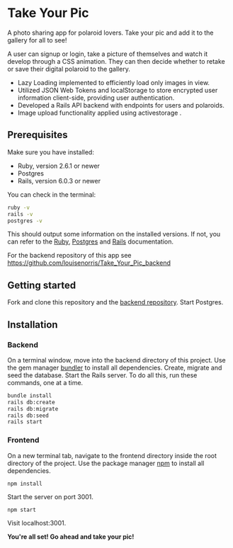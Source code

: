 # Take Your Pic

A photo sharing app for polaroid lovers. Take your pic and add it to the gallery for all to see! 

A user can signup or login, take a picture of themselves and watch it develop through a CSS animation. They can then decide whether to retake or save their digital polaroid to the gallery. 

* Lazy Loading implemented to efficiently load only images in view. 
* Utilized JSON Web Tokens and localStorage to store encrypted user information client-side, providing user authentication.
* Developed a Rails API backend with endpoints for users and polaroids.
* Image upload functionality applied using activestorage .

## Prerequisites

Make sure you have installed:

* Ruby, version 2.6.1 or newer
* Postgres
* Rails, version 6.0.3 or newer

You can check in the terminal:

```bash
ruby -v
rails -v
postgres -v
```

This should output some information on the installed versions. If not, you can refer to the [Ruby](https://www.ruby-lang.org/en/documentation/installation/ "Ruby"), [Postgres](https://www.postgresql.org/ "Postgres") and [Rails](https://guides.rubyonrails.org/v5.0/getting_started.html "Rails") documentation.

For the backend repository of this app see https://github.com/louisenorris/Take_Your_Pic_backend

## Getting started

Fork and clone this repository and the [backend repository](https://github.com/louisenorris/Take_Your_Pic_backend "backend repository"). Start Postgres.

## Installation

### Backend

On a terminal window, move into the backend directory of this project. Use the gem manager [bundler](https://bundler.io/ "bundler") to install all dependencies. Create, migrate and seed the database. Start the Rails server. To do all this, run these commands, one at a time.

```bash
bundle install
rails db:create
rails db:migrate
rails db:seed
rails start
```

### Frontend

On a new terminal tab, navigate to the frontend directory inside the root directory of the project. Use the package manager [npm](https://www.npmjs.com/ "npm") to install all dependencies.

`npm install`

Start the server on port 3001.

`npm start`

Visit localhost:3001.

**You're all set! Go ahead and take your pic!**
